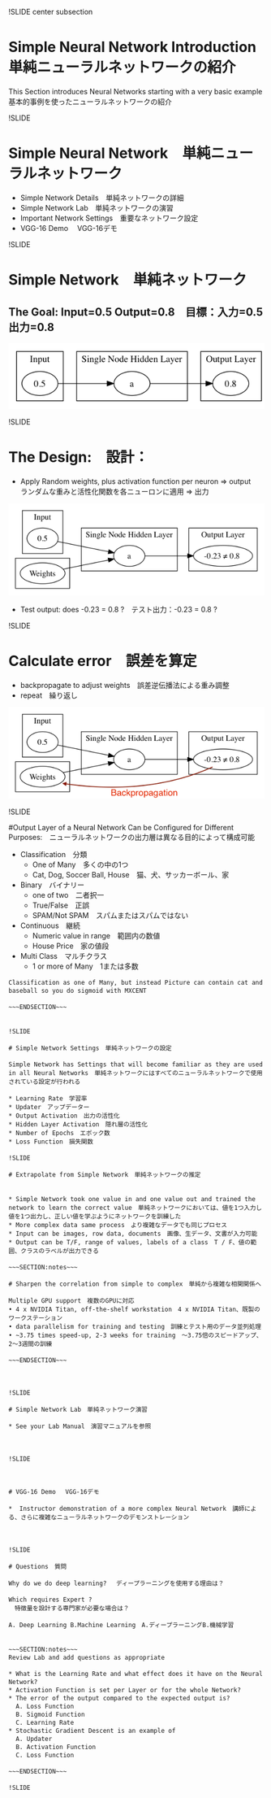 !SLIDE center subsection

# Simple Neural Network Introduction　単純ニューラルネットワークの紹介

This Section introduces Neural Networks starting with a very basic example　基本的事例を使ったニューラルネットワークの紹介




!SLIDE
# Simple Neural Network　単純ニューラルネットワーク

* Simple Network Details　単純ネットワークの詳細
* Simple Network Lab　単純ネットワークの演習
* Important Network Settings　重要なネットワーク設定
* VGG-16 Demo　 VGG-16デモ



!SLIDE


# Simple Network　単純ネットワーク

## The Goal: Input=0.5 Output=0.8　目標：入力=0.5　出力=0.8

![Simple Network](../resources/SimplestNetwork1.png)


!SLIDE

# The Design:　設計：
* Apply Random weights, plus activation function per neuron => output　ランダムな重みと活性化関数を各ニューロンに適用 => 出力

![Simple Network](../resources/SimplestNetwork2.png)

* Test output: does -0.23 = 0.8 ?　テスト出力：-0.23 = 0.8 ?

!SLIDE

# Calculate error　誤差を算定

* backpropagate to adjust weights　誤差逆伝播法による重み調整
* repeat　繰り返し

![Simple Network](../resources/SimplestNetwork2withbackprop.png)


!SLIDE


#Output Layer of a Neural Network Can be Configured for Different Purposes:　ニューラルネットワークの出力層は異なる目的によって構成可能
* Classification　分類
  * One of Many　多くの中の1つ
  * Cat, Dog, Soccer Ball, House　猫、犬、サッカーボール、家
* Binary　バイナリー
  * one of two　二者択一
  * True/False　正誤
  * SPAM/Not SPAM　スパムまたはスパムではない
* Continuous　継続
  * Numeric value in range　範囲内の数値
  * House Price　家の値段
* Multi Class　マルチクラス
  * 1 or more of Many　1または多数

~~~SECTION:notes~~~
Classification as one of Many, but instead Picture can contain cat and baseball so you do sigmoid with MXCENT

~~~ENDSECTION~~~


!SLIDE

# Simple Network Settings　単純ネットワークの設定

Simple Network has Settings that will become familiar as they are used in all Neural Networks　単純ネットワークにはすべてのニューラルネットワークで使用されている設定が行われる

* Learning Rate　学習率
* Updater　アップデーター
* Output Activation　出力の活性化
* Hidden Layer Activation　隠れ層の活性化
* Number of Epochs　エポック数
* Loss Function　損失関数

!SLIDE

# Extrapolate from Simple Network　単純ネットワークの推定


* Simple Network took one value in and one value out and trained the network to learn the correct value　単純ネットワークにおいては、値を1つ入力し値を1つ出力し、正しい値を学ぶようにネットワークを訓練した
* More complex data same process　より複雑なデータでも同じプロセス
* Input can be images, row data, documents　画像、生データ、文書が入力可能
* Output can be T/F, range of values, labels of a class　T / F、値の範囲、クラスのラベルが出力できる

~~~SECTION:notes~~~

# Sharpen the correlation from simple to complex　単純から複雑な相関関係へ

Multiple GPU support　複数のGPUに対応
• 4 x NVIDIA Titan, off-the-shelf workstation　4 x NVIDIA Titan、既製のワークステーション
• data parallelism for training and testing　訓練とテスト用のデータ並列処理
• ~3.75 times speed-up, 2-3 weeks for training　〜3.75倍のスピードアップ、2〜3週間の訓練

~~~ENDSECTION~~~



!SLIDE

# Simple Network Lab　単純ネットワーク演習

* See your Lab Manual　演習マニュアルを参照



!SLIDE



# VGG-16 Demo　 VGG-16デモ

*  Instructor demonstration of a more complex Neural Network　講師による、さらに複雑なニューラルネットワークのデモンストレーション



!SLIDE

# Questions　質問

Why do we do deep learning? 　ディープラーニングを使用する理由は？

Which requires Expert ?
　特徴量を設計する専門家が必要な場合は？

A. Deep Learning B.Machine Learning　A.ディープラーニングB.機械学習


~~~SECTION:notes~~~
Review Lab and add questions as appropriate

* What is the Learning Rate and what effect does it have on the Neural Network?
* Activation Function is set per Layer or for the whole Network?
* The error of the output compared to the expected output is?
  A. Loss Function
  B. Sigmoid Function
  C. Learning Rate
* Stochastic Gradient Descent is an example of
  A. Updater
  B. Activation Function
  C. Loss Function

~~~ENDSECTION~~~

!SLIDE
